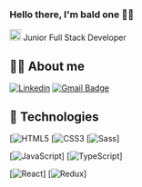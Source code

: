 ### Hello there, I'm bald one :bald_man:

<img src="https://user-images.githubusercontent.com/21227322/31187159-01c8d592-a8ff-11e7-9386-af708a7ae9de.png" width="20" alt="React Icon">  Junior Full Stack Developer 
</br>

## :bald_man: About me

[![Linkedin](https://img.shields.io/badge/-LinkedIn-blue?style=flat-square&logo=Linkedin&logoColor=white&link=https://www.linkedin.com/in/karoljsobolewski/)](https://www.linkedin.com/in/karoljsobolewski/)
[![Gmail Badge](https://img.shields.io/badge/-Gmail-c14438?style=flat-square&logo=Gmail&logoColor=white&link=mailto:karolsobolewski92@gmail.com)](mailto:karolsobolewski92@gmail.com)


## 🔧 Technologies
[![HTML5](https://img.shields.io/badge/-HTML5-E34F26?style=flat-square&logo=html5&logoColor=white])
[![CSS3](https://img.shields.io/badge/-CSS3-1572B6?style=flat-square&logo=css3)
[![Sass](https://img.shields.io/badge/-Sass-black?style=flat-square&logo=Sass&logoColor=pink)]

[![JavaScript](https://img.shields.io/badge/-JavaScript-black?style=flat-square&logo=javascript)]
[![TypeScript](https://img.shields.io/badge/-TypeScript-007ACC?style=flat-square&logo=typescript)]

[![React](https://img.shields.io/badge/-React-black?style=flat-square&logo=react)]
[![Redux](https://img.shields.io/badge/-Redux-black?style=flat-square&logo=Redux&logoColor=pink)]

<!--
**Karol-Sobolewski/Karol-Sobolewski** is a ✨ _special_ ✨ repository because its `README.md` (this file) appears on your GitHub profile.

Here are some ideas to get you started:

- 🔭 I’m currently working on ...
- 🌱 I’m currently learning ...
- 👯 I’m looking to collaborate on ...
- 🤔 I’m looking for help with ...
- 💬 Ask me about ...
- 📫 How to reach me: ...
- 😄 Pronouns: ...
- ⚡ Fun fact: ...
-->




